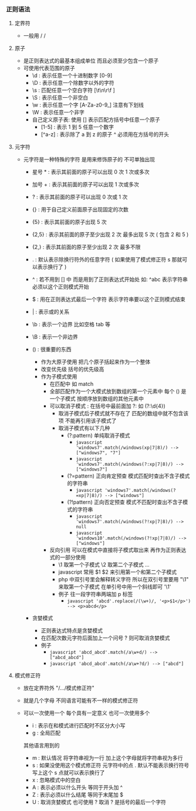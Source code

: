 ### 正则语法

1. 定界符
    + 一般用 / /

2. 原子
    + 是正则表达式的最基本组成单位 而且必须至少包含一个原子
    + 可使用代表范围的原子
        - \d : 表示任意一个十进制数字 [0-9]
        - \D : 表示任意一个除数字以外的字符
        - \s : 匹配任意一个空白字符 [\t\n\r\f ]
        - \S : 表示任意一个非空白
        - \w : 表示任意一个字 [A-Za-z0-9_] 注意有下划线
        - \W : 表示任意一个非字
        - 自己定义原子表: 使用 [] 表示匹配方括号中任意一个原子
            + [1-5] : 表示 1 到 5 任意一个数字
            + [^a-z] : 表示除了 a 到 z 的原子 ^ 必须用在方括号的开头

3. 元字符
    + 元字符是一种特殊的字符 是用来修饰原子的 不可单独出现
        - 星号 * : 表示其前面的原子可以出现 0 次 1 次或多次
        - 加号 + : 表示其前面的原子可以出现 1 次或多次
        - ? : 表示其前面的原子可以出现 0 次或 1 次
        - {} : 用于自己定义前面原子出现固定的次数
        - {5} : 表示其前面的原子出现 5 次
        - {2,5} : 表示其前面的原子至少出现 2 次 最多出现 5 次 ( 包含 2 和 5 )
        - {2,} : 表示其前面的原子至少出现 2 次 最多不限
        - . : 默认表示除换行符外的任意字符 ( 如果使用了模式修正符 s 那就可以表示换行了 )
        - ^ : 若不用到 [] 中 而是用到了正则表达式开始处 如: ^abc 表示字符串必须以这个正则模式开始
        - $ : 用在正则表达式最后一个字符 表示字符串要以这个正则模式结束
        - | : 表示或的关系
        - \b : 表示一个边界  比如空格 tab 等
        - \B : 表示一个非边界
        - () : 很重要的东西
            + 作为大原子使用 把几个原子括起来作为一个整体
            + 改变优先级 括号的优先级高
            + 作为子模式使用
                - 在匹配中 如 match
                - 全部匹配作为一个大模式放到数组的第一个元素中 每个 () 是一个子模式 按顺序放到数组的其他元素中
                - 可以取消子模式 : 在括号中最前面加 ?: 如 (?:\d{4})
                    + 取消子模式后子模式就不存在了 匹配的数组中就不包含该项 不能再引用该子模式了
                    + 取消子模式有以下几种
                        - (?:pattern) 单纯取消子模式
                            + ```javascript 'windows7'.match(/windows(xp|7|8)/) --> ["windows7", "7"] ```
                            + ```javascript 'windows7'.match(/windows(?:xp|7|8)/) --> ["windows7"] ```
                        - (?=pattern) 正向肯定预查 模式匹配时查出不含子模式的字符串
                            + ```javascript 'windows7'.match(/windows(?=xp|7|8)/) --> ["windows"] ```
                        - (?!pattern) 正向否定预查 模式不匹配时查出不含子模式的字符串
                            + ```javascript 'windows7'.match(/windows(?!xp|7|8)/) --> null ```
                            + ```javascript 'windows10'.match(/windows(?!xp|7|8)/) --> ["windows"] ```
                - 反向引用 可以在模式中直接将子模式取出来 再作为正则表达式的一部分使用
                    + \1 取第一个子模式 \2 取第二个子模式 ...
                    + javascript 常用 $1 $2 来引用第一个和第二个子模式
                    + php 中双引号里会解释转义字符 所以在双引号里要用 "\\1" 来取第一个子模式 在单引号中用一个斜线即可 '\1'
                    + 例子 往一段字符串两端加 p 标签
                        - ```javascript 'abcd'.replace(/(\w+)/, '<p>$1</p>') --> <p>abcd</p> ```

        - 贪婪模式
            + 正则表达式特点是贪婪模式
            + 在匹配次数元字符后面加上一个问号 ? 则可取消贪婪模式
            + 例子
                - ```javascript 'abcd_abcd'.match(/a\w+d/) --> ["abcd_abcd"] ```
                - ```javascript 'abcd_abcd'.match(/a\w+?d/) --> ["abcd"] ```
        
4. 模式修正符
    + 放在定界符外 "/.../模式修正符"
    + 就是几个字母 不同语言可能有不一样的模式修正符
    + 可以一次使用一个 每个具有一定意义 也可一次使用多个
        - i : 表示在和模式进行匹配时不区分大小写
        - g : 全局匹配
        
        其他语言用到的
        - m : 默认情况 将字符串视为一行 加上这个字母就将字符串视为多行
        - s : 如果没使用这个模式修正符 元字符中的点 . 默认不能表示换行符号 写上这个 s 点就可以表示换行了
        - x : 忽略模式中的空白
        - A : 表示必须以什么开头 等同于开头加 ^
        - Z : 表示必须以什么结尾 等同于末尾加 $
        - U : 取消贪婪模式 也可使用 ? 取消 ? 是括号的最后一个字符
